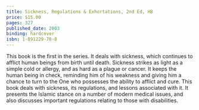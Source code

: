 ```yaml
---
title: Sickness, Regulations & Exhortations, 2nd Ed, HB
price: $15.00
pages: 327
published_date: 2003
binding: hardcover
isbn: 1-891229-78-8
---
```


This book is the first in the series. It deals with sickness, which continues to afflict human beings from birth until death. Sickness strikes as light as a simple cold or allergy, and as hard as a plague or cancer. It keeps the human being in check, reminding him of his weakness and giving him a chance to turn to the One who possesses the ability to afflict and cure. This book deals with sickness, its regulations, and lessons associated with it. It presents the Islamic stance on a number of modern medical issues, and also discusses important regulations relating to those with disabilities.
